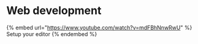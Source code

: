 # Web development

{% embed url="https://www.youtube.com/watch?v=mdFBhNnwRwU" %}
Setup your editor
{% endembed %}
